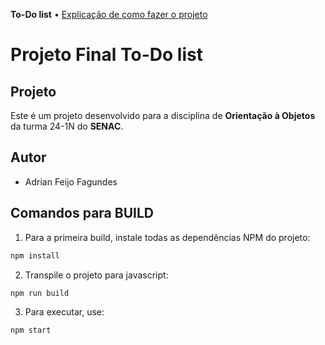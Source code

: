 **To-Do list** • [Explicação de como fazer o projeto](projetoToDo.md)
# Projeto Final To-Do list

## Projeto
Este é um projeto desenvolvido para a disciplina de **Orientação à Objetos** da turma 24-1N do **SENAC**.

## Autor
- Adrian Feijo Fagundes
## Comandos para BUILD
1. Para a primeira build, instale todas as dependências NPM do projeto:
```bash
npm install
```
2. Transpile o projeto para javascript:
```bash
npm run build
```
3. Para executar, use:
```bash
npm start
```